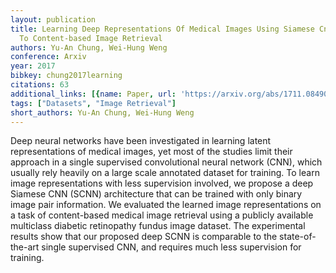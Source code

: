 ```yaml
---
layout: publication
title: Learning Deep Representations Of Medical Images Using Siamese Cnns With Application
  To Content-based Image Retrieval
authors: Yu-An Chung, Wei-Hung Weng
conference: Arxiv
year: 2017
bibkey: chung2017learning
citations: 63
additional_links: [{name: Paper, url: 'https://arxiv.org/abs/1711.08490'}]
tags: ["Datasets", "Image Retrieval"]
short_authors: Yu-An Chung, Wei-Hung Weng
---
```

Deep neural networks have been investigated in learning latent
representations of medical images, yet most of the studies limit their approach
in a single supervised convolutional neural network (CNN), which usually rely
heavily on a large scale annotated dataset for training. To learn image
representations with less supervision involved, we propose a deep Siamese CNN
(SCNN) architecture that can be trained with only binary image pair
information. We evaluated the learned image representations on a task of
content-based medical image retrieval using a publicly available multiclass
diabetic retinopathy fundus image dataset. The experimental results show that
our proposed deep SCNN is comparable to the state-of-the-art single supervised
CNN, and requires much less supervision for training.